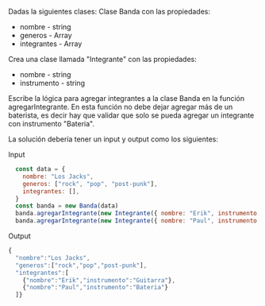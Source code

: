 Dadas la siguientes clases:
Clase Banda con las propiedades:
- nombre - string
- generos - Array
- integrantes - Array

Crea una clase llamada "Integrante" con las propiedades:
- nombre - string
- instrumento - string

Escribe la lógica para agregar integrantes a la clase Banda en la función agregarIntegrante. En esta función no debe dejar agregar más de un baterista, es decir hay que validar que solo se pueda agregar un integrante con instrumento "Bateria".


La solución debería tener un input y output como los siguientes:

Input

```js
  const data = {
    nombre: "Los Jacks",
    generos: ["rock", "pop", "post-punk"],
    integrantes: [],
  }
  const banda = new Banda(data)
  banda.agregarIntegrante(new Integrante({ nombre: "Erik", instrumento: "Guitarra" }))
  banda.agregarIntegrante(new Integrante({ nombre: "Paul", instrumento: "Bateria" }))
```

Output

```js
{
  "nombre":"Los Jacks",
  "generos":["rock","pop","post-punk"],
  "integrantes":[
    {"nombre":"Erik","instrumento":"Guitarra"},
    {"nombre":"Paul","instrumento":"Bateria"}
  ]}
```
